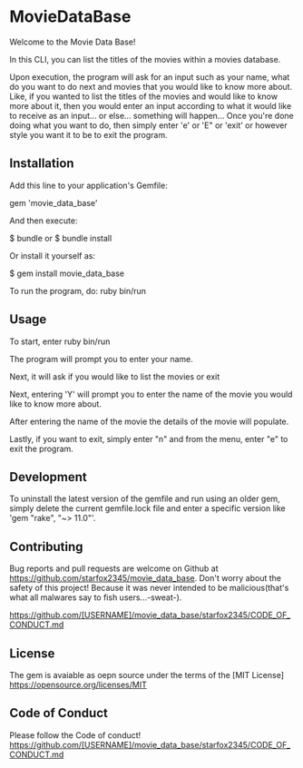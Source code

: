 # MovieDataBase

Welcome to the Movie Data Base!

In this CLI, you can list the titles of the movies within a movies database. 

Upon execution, the program will ask for an input such as your name, what do you want to do next and movies that you would like to know more about. Like, if you wanted to list the titles of the movies and would like to know more about it, then you would enter an input according to what it would like to receive as an input... or else... something will happen... Once you're done doing what you want to do, then simply enter 'e' or 'E" or 'exit' or however style you want it to be to exit the program.

## Installation

Add this line to your application's Gemfile:

gem 'movie_data_base'

And then execute:

$ bundle or $ bundle install

Or install it yourself as:

$ gem install movie_data_base

To run the program, do:
ruby bin/run

## Usage

To start, enter ruby bin/run

The program will prompt you to enter your name.

Next, it will ask if you would like to list the movies or exit

Next, entering 'Y' will prompt you to enter the name of the movie you would like to know more about.

After entering the name of the movie the details of the movie will populate.

Lastly, if you want to exit, simply enter "n" and from the menu, enter "e" to exit the program.

## Development

To uninstall the latest version of the gemfile and run using an older gem, simply delete the current gemfile.lock file and enter a specific version like 'gem "rake", "~> 11.0"'. 

## Contributing

Bug reports and pull requests are welcome on Github at https://github.com/starfox2345/movie_data_base. Don't worry about the safety of this project! Because it was never intended to be malicious(that's what all malwares say to fish users...-sweat-). 

https://github.com/[USERNAME]/movie_data_base/starfox2345/CODE_OF_CONDUCT.md

## License

The gem is avaiable as oepn source under the terms of the [MIT License]
https://opensource.org/licenses/MIT

## Code of Conduct

Please follow the Code of conduct!
https://github.com/[USERNAME]/movie_data_base/starfox2345/CODE_OF_CONDUCT.md


